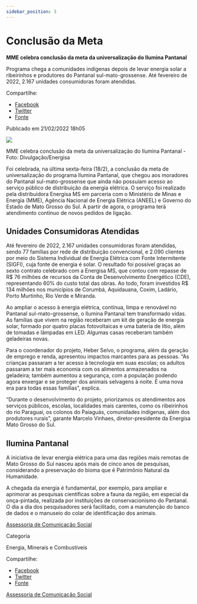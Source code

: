 ```yaml
---
sidebar_position: 3
---
```

# Conclusão da Meta

**MME celebra conclusão da meta da universalização do Ilumina Pantanal**

Programa chega a comunidades indígenas depois de levar energia solar a ribeirinhos e produtores do Pantanal sul-mato-grossense. Até fevereiro de 2022, 2.167 unidades consumidoras foram atendidas.

Compartilhe: 
*   [Facebook](https://www.facebook.com/sharer.php?u=https://www.gov.br/mme/pt-br/assuntos/noticias/mme-celebra-conclusao-da-meta-da-universalizacao-do-ilumina-pantanal)
*    [Twitter](https://twitter.com/share?text=MME%20celebra%20conclus%C3%A3o%20da%20meta%20da%20universaliza%C3%A7%C3%A3o%20do%20Ilumina%20Pantanal&url=https://www.gov.br/mme/resolveuid/c9c3f065eedb41f19ca1c1f06975af49)
*   [Fonte](https://www.gov.br/mme/pt-br/assuntos/noticias/mme-celebra-conclusao-da-meta-da-universalizacao-do-ilumina-pantanal)


Publicado em 21/02/2022 18h05

![ ](https://www.gov.br/mme/pt-br/assuntos/noticias/mme-celebra-conclusao-da-meta-da-universalizacao-do-ilumina-pantanal/mme-celebra-conclusao-da-meta-da-universalizacao-do-ilumina-pantanal/@@images/053b66dd-cb70-47ec-a94b-8d2d84ecf58a.png)

MME celebra conclusão da meta da universalização do Ilumina Pantanal - Foto: Divulgação/Energisa

Foi celebrada, na última sexta-feira (18/2), a conclusão da meta de universalização do programa Ilumina Pantanal, que chegou aos moradores do Pantanal sul-mato-grossense que ainda não possuíam acesso ao serviço público de distribuição da energia elétrica. O serviço foi realizado pela distribuidora Energisa MS em parceria com o Ministério de Minas e Energia (MME), Agência Nacional de Energia Elétrica (ANEEL) e Governo do Estado de Mato Grosso do Sul. A partir de agora, o programa terá atendimento contínuo de novos pedidos de ligação.

## Unidades Consumidoras Atendidas

Até fevereiro de 2022, 2.167 unidades consumidoras foram atendidas, sendo 77 famílias por rede de distribuição convencional, e 2.090 clientes por meio do Sistema Individual de Energia Elétrica com Fonte Intermitente (SIGFI), cuja fonte de energia é solar. O resultado foi possível graças ao sexto contrato celebrado com a Energisa MS, que contou com repasse de R$ 76 milhões de recursos da Conta de Desenvolvimento Energético (CDE), representando 60% do custo total das obras. Ao todo, foram investidos R$ 134 milhões nos municípios de Corumbá, Aquidauana, Coxim, Ladário, Porto Murtinho, Rio Verde e Miranda.

Ao ampliar o acesso à energia elétrica, contínua, limpa e renovável no Pantanal sul-mato-grossense, o Ilumina Pantanal tem transformado vidas. As famílias que vivem na região receberam um kit de geração de energia solar, formado por quatro placas fotovoltaicas e uma bateria de lítio, além de tomadas e lâmpadas em LED. Algumas casas receberam também geladeiras novas.

Para o coordenador do projeto, Heber Selvo, o programa, além da geração de emprego e renda, apresentou impactos marcantes para as pessoas. “As crianças passaram a ter acesso à tecnologia em suas escolas; os adultos passaram a ter mais economia com os alimentos armazenados na geladeira; também aumentou a segurança, com a população podendo agora enxergar e se proteger dos animais selvagens à noite. É uma nova era para todas essas famílias”, explica. 

“Durante o desenvolvimento do projeto, priorizamos os atendimentos aos serviços públicos, escolas, localidades mais carentes, como os ribeirinhos do rio Paraguai, os colonos do Paiaguás, comunidades indígenas, além dos produtores rurais”, garante Marcelo Vinhaes, diretor-presidente da Energisa Mato Grosso do Sul.

## Ilumina Pantanal

A iniciativa de levar energia elétrica para uma das regiões mais remotas de Mato Grosso do Sul nasceu após mais de cinco anos de pesquisas, considerando a preservação do bioma que é Patrimônio Natural da Humanidade.

A chegada da energia é fundamental, por exemplo, para ampliar e aprimorar as pesquisas científicas sobre a fauna da região, em especial da onça-pintada, realizada por instituições de conservacionismo do Pantanal. O dia a dia dos pesquisadores será facilitado, com a manutenção do banco de dados e o manuseio do colar de identificação dos animais.

[Assessoria de Comunicação Social](/docs/minas-e-energia/links)

Categoria

Energia, Minerais e Combustíveis

Compartilhe: 
*   [Facebook](https://www.facebook.com/sharer.php?u=https://www.gov.br/mme/pt-br/assuntos/noticias/mme-celebra-conclusao-da-meta-da-universalizacao-do-ilumina-pantanal)
*    [Twitter](https://twitter.com/share?text=MME%20celebra%20conclus%C3%A3o%20da%20meta%20da%20universaliza%C3%A7%C3%A3o%20do%20Ilumina%20Pantanal&url=https://www.gov.br/mme/resolveuid/c9c3f065eedb41f19ca1c1f06975af49)
*   [Fonte](https://www.gov.br/mme/pt-br/assuntos/noticias/mme-celebra-conclusao-da-meta-da-universalizacao-do-ilumina-pantanal)

[Assessoria de Comunicação Social](/docs/minas-e-energia/links)
